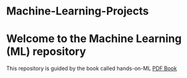 # Machine-Learning-Projects

# Welcome to the Machine Learning (ML) repository
This repository is guided by the book called hands-on-ML [PDF Book](Hands-on-Machine-Learning%20(1).pdf)

